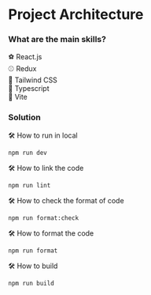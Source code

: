 # Project Architecture

### What are the main skills?

⚽ React.js <br/>
⚾ Redux <br/>
🥎 Tailwind CSS <br/>
🏀 Typescript <br/>
🏐 Vite <br/>

### Solution

🛠 How to run in local

```
npm run dev
```

🛠 How to link the code

```
npm run lint
```

🛠 How to check the format of code

```
npm run format:check
```

🛠 How to format the code

```
npm run format
```

🛠 How to build

```
npm run build
```